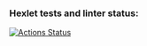 ### Hexlet tests and linter status:
[![Actions Status](https://github.com/Aleksey62/python-project-lvl1/workflows/hexlet-check/badge.svg)](https://github.com/Aleksey62/python-project-lvl1/actions)